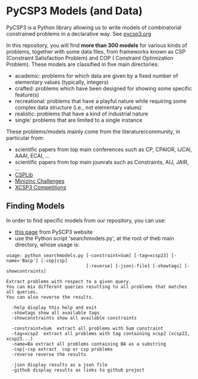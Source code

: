 # PyCSP3 Models (and Data)

PyCSP3 is a Python library allowing us to write models of combinatorial constrained problems in a declarative way.
See [pycsp3.org](https://pycsp3.org)

In this repository, you will find **more than 300 models** for various kinds of problems, together with some data files, from frameworks known as CSP (Constraint Satisfaction Problem) and COP (
Constraint Optimization Problem).
These models are classified in five main directories:

- academic: problems for which data are given by a fixed number of elementary values (typically, integers)
- crafted: problems which have been designed for showing some specific feature(s)
- recreational: problems that have a playful nature while requiring some complex data structure (i.e., not elementary values)
- realistic: problems that have a kind of industrial nature
- single: problems that are limited to a single instance

These problems/models mainly come from the literature/community, in particular from:

- scientific papers from top main conferences such as CP, CPAIOR, IJCAI, AAAI, ECAI, ... 
- scientific papers from top main jounrals such as Constraints, AIJ, JAIR, ...
- [CSPLib](https://www.csplib.org/)
- [Minizinc Challenges](https://github.com/MiniZinc/mzn-challenge)
- [XCSP3 Competitions](https://xcsp.org/competitions/)

## Finding Models

In order to find specific models from our repository, you can use:

- [this page]() from PySCP3 website
- use the Python script 'searchmodels.py', at the root of theb main directory, whose usage is:

```
usage: python searchmodels.py [-constraint=Sum] [-tag=xcsp23] [-name='Bacp'] [-cop|csp]
                              [-reverse] [-json|-file] [-showtags] [-showcontraints]

Extract problems with respect to a given query.
You can mix different queries resulting to all problems that matches all queries.
You can also reverse the results.

  -help display this help and exit
  -showtags show all available tags
  -showconstraints show all available constraints

  -constraint=Sum  extract all problems with Sum constraint
  -tag=xcsp2  extract all problems with tag containing xcsp2 (xcsp22, xcsp23...)
  -name=Ba extract all problems containing BA as a substring
  -cop|-csp extract  cop or csp problems
  -reverse reverse the results

  -json display results as a json file
  -github display results as links to github project
```

